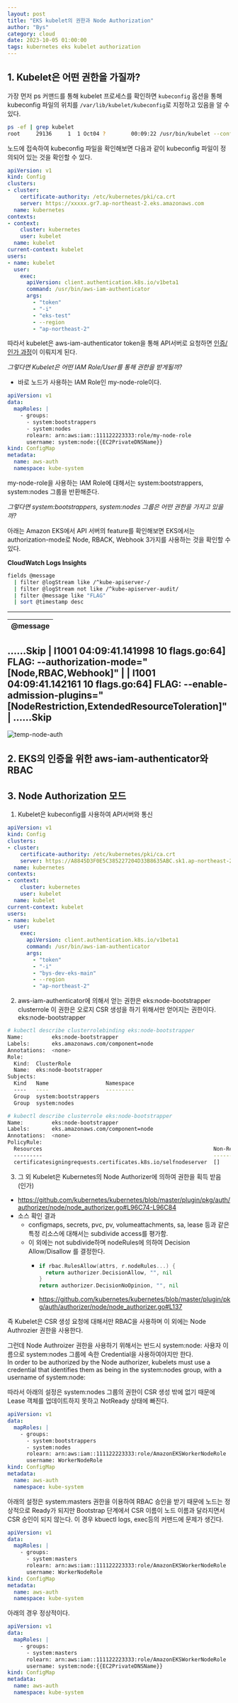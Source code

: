 ```yaml
---
layout: post
title: "EKS kubelet의 권한과 Node Authorization"
author: "Bys"
category: cloud
date: 2023-10-05 01:00:00
tags: kubernetes eks kubelet authorization
---
```


## 1. Kubelet은 어떤 권한을 가질까?
가장 먼저 ps 커맨드를 통해 kubelet 프로세스를 확인하면 `kubeconfig` 옵션을 통해 kubeconfig 파일의 위치를 `/var/lib/kubelet/kubeconfig`로 지정하고 있음을 알 수 있다.  
```bash
ps -ef | grep kubelet
root     29136     1  1 Oct04 ?        00:09:22 /usr/bin/kubelet --config /etc/kubernetes/kubelet/kubelet-config.json --kubeconfig /var/lib/kubelet/kubeconfig --container-runtime-endpoint unix:///run/containerd/containerd.sock --image-credential-provider-config /etc/eks/image-credential-provider/config.json --image-credential-provider-bin-dir /etc/eks/image-credential-provider --node-ip=10.20.41.45 --pod-infra-container-image=602401143452.dkr.ecr.ap-northeast-2.amazonaws.com/eks/pause:3.5 --v=2 --hostname-override=ip-10-20-41-45.ap-northeast-2.compute.internal --cloud-provider=external
```

노드에 접속하여 kubeconfig 파일을 확인해보면 다음과 같이 kubeconfig 파일이 정의되어 있는 것을 확인할 수 있다. 
```yaml
apiVersion: v1
kind: Config
clusters:
- cluster:
    certificate-authority: /etc/kubernetes/pki/ca.crt
    server: https://xxxxx.gr7.ap-northeast-2.eks.amazonaws.com
  name: kubernetes
contexts:
- context:
    cluster: kubernetes
    user: kubelet
  name: kubelet
current-context: kubelet
users:
- name: kubelet
  user:
    exec:
      apiVersion: client.authentication.k8s.io/v1beta1
      command: /usr/bin/aws-iam-authenticator
      args:
        - "token"
        - "-i"
        - "eks-test"
        - --region
        - "ap-northeast-2"
```

따라서 kubelet은 aws-iam-authenticator token을 통해 API서버로 요청하면 [인증/인가 과정](https://byoungsoo.github.io/cloud/2023/06/16/eks-iam-auth.html)이 이뤄지게 된다.

*그렇다면 Kubelet은 어떤 IAM Role/User를 통해 권한을 받게될까?*  
- 바로 노드가 사용하는 IAM Role인 my-node-role이다.  
```yaml
apiVersion: v1
data:
  mapRoles: |
    - groups:
      - system:bootstrappers
      - system:nodes
      rolearn: arn:aws:iam::111122223333:role/my-node-role
      username: system:node:{{EC2PrivateDNSName}}
kind: ConfigMap
metadata:
  name: aws-auth
  namespace: kube-system
```
my-node-role을 사용하는 IAM Role에 대해서는 system:bootstrappers, system:nodes 그룹을 반환해준다. 

*그렇다면 system:bootstrappers, system:nodes 그룹은 어떤 권한을 가지고 있을까?*  



아래는 Amazon EKS에서 API 서버의 feature를 확인해보면 EKS에서는 authorization-mode로 Node, RBACK, Webhook 3가지를 사용하는 것을 확인할 수 있다. 

**CloudWatch Logs Insights**  
```bash
fields @message
  | filter @logStream like /^kube-apiserver-/
  | filter @logStream not like /^kube-apiserver-audit/
  | filter @message like "FLAG"
  | sort @timestamp desc
```
---
| @message |
| --- |
......Skip
| I1001 04:09:41.141998      10 flags.go:64] FLAG: --authorization-mode="[Node,RBAC,Webhook]" |
| I1001 04:09:41.142161      10 flags.go:64] FLAG: --enable-admission-plugins="[NodeRestriction,ExtendedResourceToleration]" |
......Skip
---

![temp-node-auth](temp-node-auth.png)


## 2. EKS의 인증을 위한 aws-iam-authenticator와 RBAC


## 3. Node Authorization 모드


1. Kubelet은 kubeconfig를 사용하여 API서버와 통신
  ```yaml
  apiVersion: v1
  kind: Config
  clusters:
  - cluster:
      certificate-authority: /etc/kubernetes/pki/ca.crt
      server: https://A8845D3F0E5C385227204D33B8635ABC.sk1.ap-northeast-2.eks.amazonaws.com
    name: kubernetes
  contexts:
  - context:
      cluster: kubernetes
      user: kubelet
    name: kubelet
  current-context: kubelet
  users:
  - name: kubelet
    user:
      exec:
        apiVersion: client.authentication.k8s.io/v1beta1
        command: /usr/bin/aws-iam-authenticator
        args:
          - "token"
          - "-i"
          - "bys-dev-eks-main"
          - --region
          - "ap-northeast-2"
  ```
2. aws-iam-authenticator에 의해서 얻는 권한은 eks:node-bootstrapper clusterrole
이 권한은 오로지 CSR 생성을 하기 위해서만 얻어지는 권한이다. eks:node-bootstrapper
```bash
# kubectl describe clusterrolebinding eks:node-bootstrapper
Name:         eks:node-bootstrapper
Labels:       eks.amazonaws.com/component=node
Annotations:  <none>
Role:
  Kind:  ClusterRole
  Name:  eks:node-bootstrapper
Subjects:
  Kind   Name                  Namespace
  ----   ----                  ---------
  Group  system:bootstrappers
  Group  system:nodes
```

```bash
# kubectl describe clusterrole eks:node-bootstrapper
Name:         eks:node-bootstrapper
Labels:       eks.amazonaws.com/component=node
Annotations:  <none>
PolicyRule:
  Resources                                                      Non-Resource URLs  Resource Names  Verbs
  ---------                                                      -----------------  --------------  -----
  certificatesigningrequests.certificates.k8s.io/selfnodeserver  []                 []              [create]
```
3. 그 외 Kubelet은 Kubernetes의 Node Authorizer에 의하여 권한을 획득 받음 (인가)
- https://github.com/kubernetes/kubernetes/blob/master/plugin/pkg/auth/authorizer/node/node_authorizer.go#L96C74-L96C84
- 소스 확인 결과 
  - configmaps, secrets, pvc, pv, volumeattachments, sa, lease 등과 같은 특정 리소스에 대해서는 subdivide access를 평가함. 
  - 이 외에는 not subdivide하며 nodeRules에 의하여 Decision Allow/Disallow 를 결정한다.  
    - ```go
      if rbac.RulesAllow(attrs, r.nodeRules...) {
        return authorizer.DecisionAllow, "", nil
      }
      return authorizer.DecisionNoOpinion, "", nil
      ```
    - https://github.com/kubernetes/kubernetes/blob/master/plugin/pkg/auth/authorizer/node/node_authorizer.go#L137


즉 Kubelet은 CSR 생성 요청에 대해서만 RBAC을 사용하며 이 외에는 Node Authrozier 권한을 사용한다. 


그런데 Node Authroizer 권한을 사용하기 위해서는 반드시 system:node:<nodeName> 사용자 이름으로 system:nodes 그룹에 속한 Credential을 사용하여야지만 한다.  
In order to be authorized by the Node authorizer, kubelets must use a credential that identifies them as being in the system:nodes group, with a username of system:node:<nodeName>



따라서 아래의 설정은 system:nodes 그룹의 권한이 CSR 생성 밖에 없기 때문에 Lease 객체를 업데이트하지 못하고 NotReady 상태에 빠진다. 
```yaml
apiVersion: v1
data:
  mapRoles: |
    - groups:
      - system:bootstrappers
      - system:nodes
      rolearn: arn:aws:iam::111122223333:role/AmazonEKSWorkerNodeRole
      username: WorkerNodeRole
kind: ConfigMap
metadata:
  name: aws-auth
  namespace: kube-system
```



아래의 설정은 system:masters 권한을 이용하여 RBAC 승인을 받기 때문에 노드는 정상적으로 Ready가 되지만 Bootstrap 단계에서 CSR 이름이 노드 이름과 달라지면서 CSR 승인이 되지 않는다. 이 경우 kbuectl logs, exec등의 커맨드에 문제가 생긴다.  
```yaml
apiVersion: v1
data:
  mapRoles: |
    - groups:
      - system:masters
      rolearn: arn:aws:iam::111122223333:role/AmazonEKSWorkerNodeRole
      username: WorkerNodeRole
kind: ConfigMap
metadata:
  name: aws-auth
  namespace: kube-system
```


아래의 경우 정상적이다. 
```yaml
apiVersion: v1
data:
  mapRoles: |
    - groups:
      - system:masters
      rolearn: arn:aws:iam::111122223333:role/AmazonEKSWorkerNodeRole
      username: system:node:{{EC2PrivateDNSName}}
kind: ConfigMap
metadata:
  name: aws-auth
  namespace: kube-system
```

